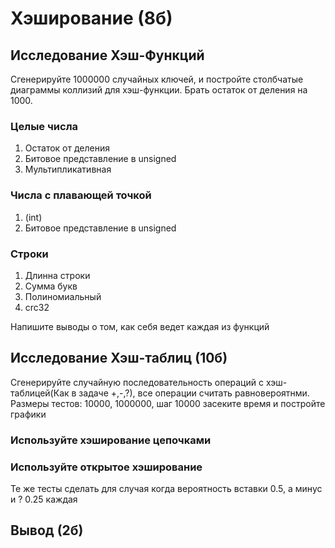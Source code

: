 # Хэширование (8б)

## Исследование Хэш-Функций
Сгенерируйте 1000000 случайных ключей, и постройте столбчатые диаграммы коллизий для хэш-функции.
Брать остаток от деления на 1000.

### Целые числа
1) Остаток от деления
2) Битовое представление в unsigned
3) Мультипликативная

### Числа с плавающей точкой
1) (int)
2) Битовое представление в unsigned
### Строки
1) Длинна строки
2) Сумма букв
3) Полиномиальный
4) crc32

Напишите выводы о том, как себя ведет каждая из функций
## Исследование Хэш-таблиц (10б)

Сгенерируйте случайную последовательность операций с хэш-таблицей(Как в задаче +,-,?), все операции считать равновероятнми.
Размеры тестов: 10000, 1000000, шаг 10000 засеките время и постройте графики

### Используйте хэширование цепочками
### Используйте открытое хэширование

Те же тесты сделать для случая когда вероятность вставки 0.5, а минус и ? 0.25 каждая

## Вывод (2б)
